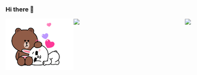 ### Hi there 👋


<img align = "left" src="https://github.com/PFXStudio/PFXStudio/blob/master/1f70bed1bdcd01ae4d7ba55ae961a575.gif" width="185" height="140"/>
<img align = "left" src="https://github-readme-stats.vercel.app/api?username=pfxstudio&count_private=true&show_icons=true"/>
<img align = "right" src="https://github-readme-stats.vercel.app/api/top-langs/?username=pfxstudio&layout=compact"/>

<!--
**PFXStudio/PFXStudio** is a ✨ _special_ ✨ repository because its `README.md` (this file) appears on your GitHub profile.

Here are some ideas to get you started:

- 🔭 I’m currently working on ...
- 🌱 I’m currently learning ...
- 👯 I’m looking to collaborate on ...
- 🤔 I’m looking for help with ...
- 💬 Ask me about ...
- 📫 How to reach me: ...
- 😄 Pronouns: ...
- ⚡ Fun fact: ...
-->
